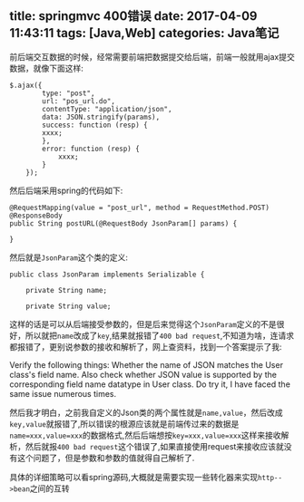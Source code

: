 title: springmvc 400错误
date: 2017-04-09 11:43:11
tags: [Java,Web]
categories: Java笔记
---
前后端交互数据的时候，经常需要前端把数据提交给后端，前端一般就用ajax提交数据，就像下面这样:
```
$.ajax({
        type: "post",
        url: "pos_url.do",
        contentType: "application/json",
        data: JSON.stringify(params),
        success: function (resp) {
	    xxxx;
        },
        error: function (resp) {
            xxxx;
        }
    });
```
然后后端采用spring的代码如下:
```
@RequestMapping(value = "post_url", method = RequestMethod.POST)
@ResponseBody
public String postURL(@RequestBody JsonParam[] params) {

}
```
然后就是`JsonParam`这个类的定义:
```
public class JsonParam implements Serializable {

    private String name;

    private String value;
```
这样的话是可以从后端接受参数的，但是后来觉得这个`JsonParam`定义的不是很好，所以就把`name`改成了`key`,结果就报错了`400 bad request`,不知道为啥，连请求都报错了，更别说参数的接收和解析了，网上查资料，找到一个答案提示了我:
> 
Verify the following things:
Whether the name of JSON matches the User class's field name.
Also check whether JSON value is supported by the corresponding field name datatype in User class.
Do try it, I have faced the same issue numerous times.

然后我才明白，之前我自定义的Json类的两个属性就是`name,value`，然后改成`key,value`就报错了,所以错误的根源应该就是前端传过来的数据是`name=xxx,value=xxx`的数据格式,然后后端想按`key=xxx,value=xxx`这样来接收解析，然后就报`400 bad request`这个错误了,如果直接使用request来接收应该就没有这个问题了，但是参数和参数的值就得自己解析了.

具体的详细策略可以看spring源码,大概就是需要实现一些转化器来实现`http-->bean`之间的互转
